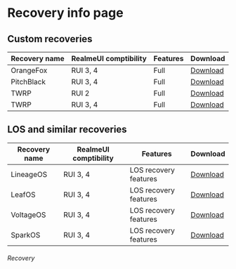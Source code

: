 # Recovery info page

## Custom recoveries

| Recovery name | RealmeUI comptibility | Features | Download                                                                 |
| ------------- | --------------------- | -------- | ------------------------------------------------------------------------ |
| OrangeFox     | RUI 3, 4              | Full     | [Download](https://github.com/RipperHybrid/OFOX-RMX3085/releases/latest) |
| PitchBlack    | RUI 3, 4              | Full     | [Download](https://github.com/RipperHybrid/PBRP-RMX3085/releases/latest) |
| TWRP          | RUI 2                 | Full     | [Download](https://androidfilehost.com/?fid=7161016148664843901)         |
| TWRP          | RUI 3, 4              | Full     | [Download](https://github.com/RipperHybrid/TWRP-RMX3085/releases/latest) |

## LOS and similar recoveries

| Recovery name | RealmeUI comptibility | Features              | Download                                                                                 |
| ------------- | --------------------- | --------------------- | ---------------------------------------------------------------------------------------- |
| LineageOS     | RUI 3, 4              | LOS recovery features | [Download](https://dry.nl.eu.org/lineage-nashc)                                          |
| LeafOS        | RUI 3, 4              | LOS recovery features | [Download](https://github.com/HowWof/releases/releases/download/leaf-2.0.1/recovery.img) |
| VoltageOS     | RUI 3, 4              | LOS recovery features | [Download](https://drive.google.com/file/d/1Kmml4urzwgiexMPDCOgggPooYRD_xE6e/view)       |
| SparkOS       | RUI 3, 4              | LOS recovery features | [Download](https://drive.google.com/file/d/1kEUe9QnVFl3gw5GBfvOzbQ0kcZPsDb8e/view)       |

###### Recovery
